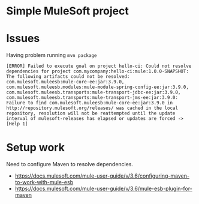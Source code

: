 # Simple MuleSoft project

# Issues

 Having problem running `mvn package`

    [ERROR] Failed to execute goal on project hello-ci: Could not resolve dependencies for project com.mycompany:hello-ci:mule:1.0.0-SNAPSHOT: The following artifacts could not be resolved: com.mulesoft.muleesb:mule-core-ee:jar:3.9.0, com.mulesoft.muleesb.modules:mule-module-spring-config-ee:jar:3.9.0, com.mulesoft.muleesb.transports:mule-transport-jdbc-ee:jar:3.9.0, com.mulesoft.muleesb.transports:mule-transport-jms-ee:jar:3.9.0: Failure to find com.mulesoft.muleesb:mule-core-ee:jar:3.9.0 in http://repository.mulesoft.org/releases/ was cached in the local repository, resolution will not be reattempted until the update interval of mulesoft-releases has elapsed or updates are forced -> [Help 1]

# Setup work
 Need to configure Maven to resolve dependencies.

 * https://docs.mulesoft.com/mule-user-guide/v/3.6/configuring-maven-to-work-with-mule-esb
 * https://docs.mulesoft.com/mule-user-guide/v/3.6/mule-esb-plugin-for-maven
